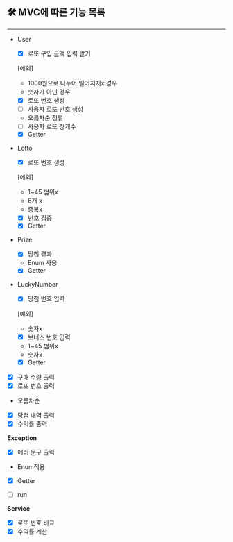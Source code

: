 ## 🛠 MVC에 따른 기능 목록

---
- User
  - [x]  로또 구입 금액 입력 받기

    [예외]

    - 1000원으로 나누어 떨어지지x 경우
    - 숫자가 아닌 경우
  - [x]  로또 번호 생성
  - [ ]  사용자 로또 번호 생성
    - 오름차순 정렬
  - [ ]  사용자 로또 장개수
  - [x]  Getter

- Lotto
  - [x]  로또 번호 생성

    [예외]

    - 1~45 범위x
    - 6개 x
    - 중복x
  - [x]  번호 검증
  - [x]  Getter
- Prize
  - [x]  당첨 결과
  - Enum 사용
  - [x]  Getter

- LuckyNumber
  - [x]  당첨 번호 입력

    [예외]

    - 숫자x
  - [x]  보너스 번호 입력
    - 1~45 범위x
    - 숫자x
  - [x]  Getter

- [x]  구매 수량 출력
- [x]  로또 번호 출력
  - 오름차순
- [x]  당첨 내역 출력
- [x]  수익률 출력

**Exception**

- [x]  에러 문구 출력
  - Enum적용
- [x]  Getter

- [ ]  run

**Service**

- [x]  로또 번호 비교
- [x]  수익률 계산